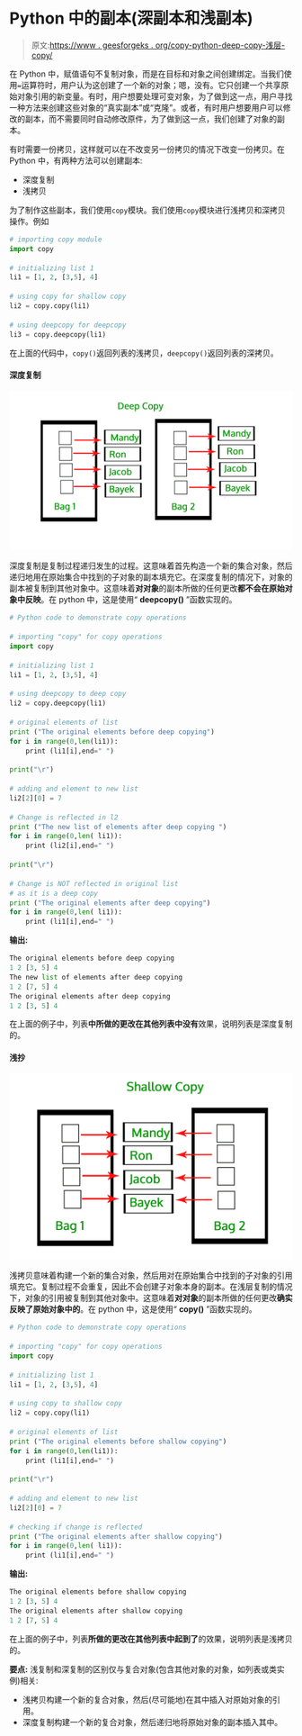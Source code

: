 # Python 中的副本(深副本和浅副本)

> 原文:[https://www . geesforgeks . org/copy-python-deep-copy-浅层-copy/](https://www.geeksforgeeks.org/copy-python-deep-copy-shallow-copy/)

在 Python 中，赋值语句不复制对象，而是在目标和对象之间创建绑定。当我们使用`=`运算符时，用户认为这创建了一个新的对象；嗯，没有。它只创建一个共享原始对象引用的新变量。有时，用户想要处理可变对象，为了做到这一点，用户寻找一种方法来创建这些对象的“真实副本”或“克隆”。或者，有时用户想要用户可以修改的副本，而不需要同时自动修改原件，为了做到这一点，我们创建了对象的副本。

有时需要一份拷贝，这样就可以在不改变另一份拷贝的情况下改变一份拷贝。在 Python 中，有两种方法可以创建副本:

*   深度复制
*   浅拷贝

为了制作这些副本，我们使用`copy`模块。我们使用`copy`模块进行浅拷贝和深拷贝操作。例如

```py
# importing copy module
import copy

# initializing list 1 
li1 = [1, 2, [3,5], 4]

# using copy for shallow copy  
li2 = copy.copy(li1) 

# using deepcopy for deepcopy  
li3 = copy.deepcopy(li1) 
```

在上面的代码中，`copy()`返回列表的浅拷贝，`deepcopy()`返回列表的深拷贝。

#### **深度复制**

[![Deep](img/5ba840ba0cfd94427f6d80823b6dda89.png)](https://media.geeksforgeeks.org/wp-content/uploads/deep-copy.jpg)

深度复制是复制过程递归发生的过程。这意味着首先构造一个新的集合对象，然后递归地用在原始集合中找到的子对象的副本填充它。在深度复制的情况下，对象的副本被复制到其他对象中。这意味着**对对象**的副本所做的任何更改**都不会在原始对象中反映**。在 python 中，这是使用“ **deepcopy()** ”函数实现的。

```py
# Python code to demonstrate copy operations

# importing "copy" for copy operations
import copy

# initializing list 1
li1 = [1, 2, [3,5], 4]

# using deepcopy to deep copy 
li2 = copy.deepcopy(li1)

# original elements of list
print ("The original elements before deep copying")
for i in range(0,len(li1)):
    print (li1[i],end=" ")

print("\r")

# adding and element to new list
li2[2][0] = 7

# Change is reflected in l2 
print ("The new list of elements after deep copying ")
for i in range(0,len( li1)):
    print (li2[i],end=" ")

print("\r")

# Change is NOT reflected in original list
# as it is a deep copy
print ("The original elements after deep copying")
for i in range(0,len( li1)):
    print (li1[i],end=" ")
```

**输出:**

```py
The original elements before deep copying
1 2 [3, 5] 4 
The new list of elements after deep copying 
1 2 [7, 5] 4 
The original elements after deep copying
1 2 [3, 5] 4 

```

在上面的例子中，列表**中所做的更改在其他列表中没有**效果，说明列表是深度复制的。

#### **浅抄**

[![Shallow](img/7aae97b9e4d912d7b278a69ed024fe8d.png)](https://media.geeksforgeeks.org/wp-content/uploads/shallow-copy.jpg)

浅拷贝意味着构建一个新的集合对象，然后用对在原始集合中找到的子对象的引用填充它。复制过程不会重复，因此不会创建子对象本身的副本。在浅层复制的情况下，对象的引用被复制到其他对象中。这意味着**对对象**的副本所做的任何更改**确实反映了原始对象中的**。在 python 中，这是使用“ **copy()** ”函数实现的。

```py
# Python code to demonstrate copy operations

# importing "copy" for copy operations
import copy

# initializing list 1
li1 = [1, 2, [3,5], 4]

# using copy to shallow copy 
li2 = copy.copy(li1)

# original elements of list
print ("The original elements before shallow copying")
for i in range(0,len(li1)):
    print (li1[i],end=" ")

print("\r")

# adding and element to new list
li2[2][0] = 7

# checking if change is reflected
print ("The original elements after shallow copying")
for i in range(0,len( li1)):
    print (li1[i],end=" ")
```

**输出:**

```py
The original elements before shallow copying
1 2 [3, 5] 4 
The original elements after shallow copying
1 2 [7, 5] 4 

```

在上面的例子中，列表**所做的更改在其他列表中起到了**的效果，说明列表是浅拷贝的。

**要点:**
浅复制和深复制的区别仅与复合对象(包含其他对象的对象，如列表或类实例)相关:

*   浅拷贝构建一个新的复合对象，然后(尽可能地)在其中插入对原始对象的引用。
*   深度复制构建一个新的复合对象，然后递归地将原始对象的副本插入其中。
